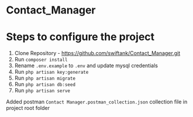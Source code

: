 # Contact_Manager
# Steps to configure the project 
1. Clone Repository - https://github.com/swiftank/Contact_Manager.git
2. Run `composer install`
3. Rename `.env.example` to `.env` and update mysql credentials
4. Run `php artisan key:generate` 
5. Run `php artisan migrate` 
6. Run `php artisan db:seed`
7. Run `php artisan serve`

Added postman `Contact Manager.postman_collection.json` collection file in project root folder
